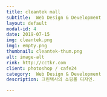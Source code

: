 ```yaml
---
title: cleantek mall
subtitle:  Web Design & Development
layout: default
modal-id: 4
date: 2019-07-15
img: cleantek.png
img1: empty.png
thumbnail: cleantek-thum.png
alt: image-alt
rink: http://cctkr.com
client: photoshop / cafe24
category:  Web Design & Development
description: 크린텍사의 쇼핑몰 디자인.

---
```

